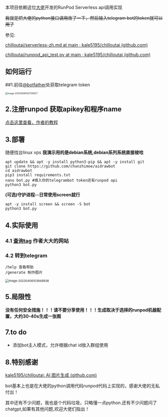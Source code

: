 本项目依赖这位[大佬](https://github.com/kale5195/chilloutai/)开发的RunPod Serverless api调用实现

~~我就是把大佬的python接口调用改了一下，然后输入telegram bot的token就可以用了~~

参见:

[chilloutai/serverless-zh.md at main · kale5195/chilloutai (github.com)](https://github.com/kale5195/chilloutai/blob/main/serverless-zh.md)

[chilloutai/runpod_api_test.py at main · kale5195/chilloutai (github.com)](https://github.com/kale5195/chilloutai/blob/main/runpod_api_test.py)

##   如何运行

##1.前往[@botfather](t.me/botfather)处获取telegram token

<img src="https://github.com/chunzhimoe/aidrawbot/blob/f299a5ad4ab92b045e6cb1c18338860081e2424a/image-20230406102729027.png" alt="image-20230406102729027" style="zoom:50%;" />

## 2.注册runpod 获取apikey和程序name

[点击这里查看，作者的教程](https://github.com/kale5195/chilloutai/blob/main/serverless-zh.md)

## 3.部署

随便找台linux vps     **我演示用的是debian系统,debian系列系统直接梭哈**

```
apt update && apt -y install python3-pip && apt -y install git
git clone https://github.com/chunzhimoe/aidrawbot
cd aidrawbot
pip3 install requirements.txt
nano bot.py #填入你的telegrambot token还有runpod api
python3 bot.py 

```

**(可选)守护进程--日常使用screen就行**

```
apt -y install screen && screen -S bot
python3 bot.py
```

## 4.实际使用

### 4.1 [查询tag](https://chilloutai.com/) 作者大大的网站

### 4.2 转到telegram

```
/help 查看帮助
/generate 制作图片
```



<img src="https://raw.githubusercontent.com/chunzhimoe/aidrawbot/main/image-20230406103948938.png" alt="image-20230406103948938" style="zoom:67%;" />

## 5.局限性

**没有任何安全措施！！！请不要分享使用！！！生成取决于选择的runpod机器配置，大约30-40s生成一张图**

## 7.to do

- 添加bot主人模式，允许根据chat id放入群组使用

## 8.特别感谢

[kale5195/chilloutai: AI 图片生成 (github.com)](https://github.com/kale5195/chilloutai)

bot基本上也是在大佬的python调用代码runpod代码上实现的，感谢大佬的无私付出！

其中还有不少问题，我也是个代码垃圾，只略懂一点python.还有不少问题问了chatgpt,如果有其他问题,欢迎大佬们指出！



